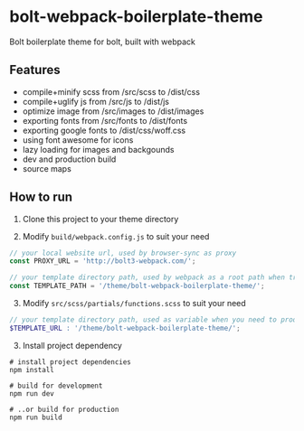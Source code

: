 # bolt-webpack-boilerplate-theme
Bolt boilerplate theme for bolt, built with webpack

## Features
- compile+minify scss from /src/scss to /dist/css
- compile+uglify js from /src/js to /dist/js
- optimize image from /src/images to /dist/images
- exporting fonts from /src/fonts to /dist/fonts
- exporting google fonts to /dist/css/woff.css
- using font awesome for icons
- lazy loading for images and backgounds
- dev and production build
- source maps

## How to run

1. Clone this project to your theme directory

2. Modify `build/webpack.config.js` to suit your need 
```js
// your local website url, used by browser-sync as proxy
const PROXY_URL = 'http://bolt3-webpack.com/';  

// your template directory path, used by webpack as a root path when transform relative path to absolute path in css loader
const TEMPLATE_PATH = '/theme/bolt-webpack-boilerplate-theme/'; 
```

3. Modify `src/scss/partials/functions.scss` to suit your need
```scss
// your template directory path, used as variable when you need to produce absolute path of your assets
$TEMPLATE_URL : '/theme/bolt-webpack-boilerplate-theme/';
```

3. Install project dependency
```
# install project dependencies
npm install 

# build for development
npm run dev

# ..or build for production
npm run build

```

